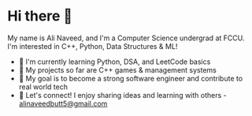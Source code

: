 # Hi there 👋

My name is Ali Naveed, and I'm a Computer Science undergrad at FCCU. I'm interested in C++, Python, Data Structures & ML!

- 🌱 I'm currently learning Python, DSA, and LeetCode basics  
- 🔧 My projects so far are C++ games & management systems  
- 🎯 My goal is to become a strong software engineer and contribute to real world tech  
- 💬 Let's connect! I enjoy sharing ideas and learning with others - alinaveedbutt5@gmail.com





<!--
**Alinaveedbutt/Alinaveedbutt** is a ✨ _special_ ✨ repository because its `README.md` (this file) appears on your GitHub profile.

Here are some ideas to get you started:

- 🔭 I’m currently working on ...
- 🌱 I’m currently learning ...
- 👯 I’m looking to collaborate on ...
- 🤔 I’m looking for help with ...
- 💬 Ask me about ...
- 📫 How to reach me: ...
- 😄 Pronouns: ...
- ⚡ Fun fact: ...
-->
